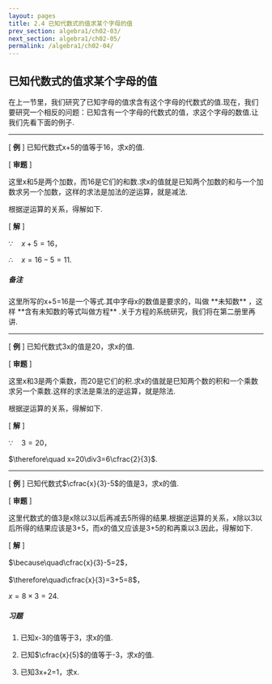 ```yaml
---
layout: pages
title: 2.4 已知代数式的值求某个字母的值
prev_section: algebra1/ch02-03/
next_section: algebra1/ch02-05/
permalink: /algebra1/ch02-04/
---
```


已知代数式的值求某个字母的值
----------------------------

在上一节里，我们研究了已知字母的值求含有这个字母的代数式的值.现在，我们要研究一个相反的问题：已知含有一个字母的代数式的值，求这个字母的数值.让我们先看下面的例子.

***

[ **例** ] 已知代数式x+5的值等于16，求x的值.

[ **审题** ]

这里x和5是两个加数，而16是它们的和数.求x的值就是已知两个加数的和与一个加数求另一个加数，这样的求法是加法的逆运算，就是减法.  

根据逆运算的关系，得解如下.

[ **解** ] 

$\because\quad x+5=16$，  

$\therefore\quad x=16-5=11$.

<div class="note warning">
	<h5>备注</h5>
	<p>
这里所写的x+5=16是一个等式.其中字母x的数值是要求的，叫做 **未知数** ，这样 **含有未知数的等式叫做方程** .关于方程的系统研究，我们将在第二册里再讲.
	</p>
</div>

***

[ **例** ] 
已知代数式3x的值是20，求x的值.

[ **审题** ] 

这里x和3是两个乘数，而20是它们的积.求x的值就是巳知两个数的积和一个乘数求另一个乘数.这样的求法是乘法的逆运算，就是除法.  

根据逆运算的关系，得解如下.

[ **解** ]  

$\because\quad3=20$，  

$\therefore\quad x=20\div3=6\cfrac{2}{3}$.

***

[ **例** ] 已知代数式$\cfrac{x}{3}-5$的值是3，求x的值.

[ **审题** ] 

这里代数式的值3是x除以3以后再减去5所得的结果.根据逆运算的关系，x除以3以后所得的结果应该是3+5，而x的值又应该是3+5的和再乘以3.因此，得解如下.

[ **解** ]  

$\because\quad\cfrac{x}{3}-5=2$，  

$\therefore\quad\cfrac{x}{3}=3+5=8$，  

$x=8\times3=24$.

<div class="note">
<h5>习题</h5>
</div>

1.  已知x-3的值等于3，求x的值.

2.  已知$\cfrac{x}{5}$的值等于-3，求x的值.

3.  已知3x+2=1，求x.



